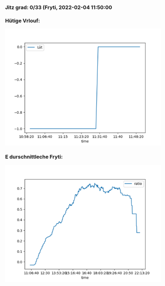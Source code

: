 ### Jitz grad: 0/33 (Fryti, 2022-02-04 11:50:00

### Hütige Vrlouf:
![Graph](Today.png)

### E durschnittleche Fryti:
![Graph](Fryti.png)